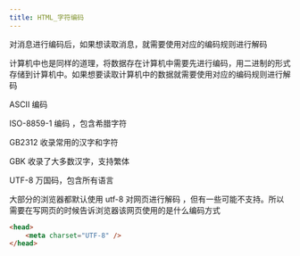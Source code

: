 ```yaml
---
title: HTML_字符编码
---
```

对消息进行编码后，如果想读取消息，就需要使用对应的编码规则进行解码 

计算机中也是同样的道理，将数据存在计算机中需要先进行编码，用二进制的形式存储到计算机中。如果想要读取计算机中的数据就需要使用对应的编码规则进行解码 

ASCII 编码 

ISO-8859-1 编码 ，包含希腊字符

GB2312 收录常用的汉字和字符 

GBK 收录了大多数汉字，支持繁体 

UTF-8 万国码，包含所有语言

大部分的浏览器都默认使用 utf-8 对网页进行解码 ，但有一些可能不支持。所以需要在写网页的时候告诉浏览器该网页使用的是什么编码方式 

```html
<head>
	<meta charset="UTF-8" />
</head>
```
